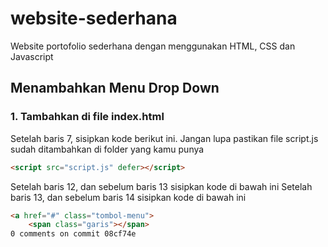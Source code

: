 # website-sederhana
Website portofolio sederhana dengan menggunakan HTML, CSS dan Javascript
## Menambahkan Menu Drop Down
### 1. Tambahkan di file index.html
Setelah baris 7, sisipkan kode berikut ini. Jangan lupa pastikan file script.js sudah ditambahkan di folder yang kamu punya
```html
<script src="script.js" defer></script>
```

Setelah baris 12, dan sebelum baris 13 sisipkan kode di bawah ini 
Setelah baris 13, dan sebelum baris 14 sisipkan kode di bawah ini 
```html
<a href="#" class="tombol-menu">
    <span class="garis"></span>
0 comments on commit 08cf74e